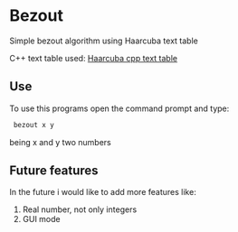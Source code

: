 # Bezout
 Simple bezout algorithm using  Haarcuba text table
 
 C++ text table used: [Haarcuba cpp text table](https://github.com/haarcuba/cpp-text-table)


## Use

To use this programs open the command prompt and type:

```powershell
 bezout x y
```
being x and y two numbers

## Future features

In the future i would like to add more features like:

1. Real number, not only integers
2. GUI mode
